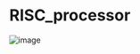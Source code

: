 # RISC_processor
![image](https://github.com/SondosAFarrah/RISC_processor/assets/132385970/03f0e708-c398-42fe-b422-cb3413361c45)
